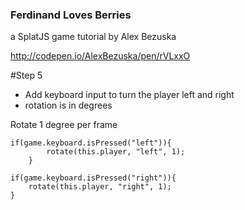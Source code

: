### Ferdinand Loves Berries
a SplatJS game tutorial by Alex Bezuska

http://codepen.io/AlexBezuska/pen/rVLxxO

#Step 5
- Add keyboard input to turn the player left and right
- rotation is in degrees

Rotate 1 degree per frame
```
if(game.keyboard.isPressed("left")){
		rotate(this.player, "left", 1);
	}

if(game.keyboard.isPressed("right")){
	rotate(this.player, "right", 1);
}
```
